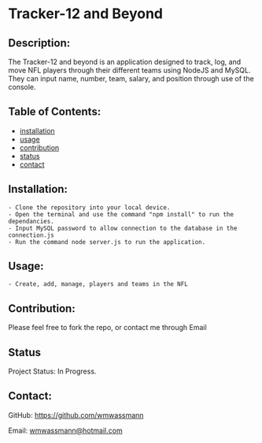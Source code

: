 

# Tracker-12 and Beyond

## Description:

The Tracker-12 and beyond is an application designed to track, log, and move NFL players through their different teams using NodeJS and MySQL. They can input name, number, team, salary, and position through use of the console. 


## Table of Contents:
- [installation](#installation)
- [usage](#usage)
- [contribution](#contribution)
- [status](#status)
- [contact](#contact)

## Installation:
    - Clone the repository into your local device.
    - Open the terminal and use the command "npm install" to run the dependancies.
    - Input MySQL password to allow connection to the database in the connection.js
    - Run the command node server.js to run the application. 

## Usage:
    - Create, add, manage, players and teams in the NFL

## Contribution:
Please feel free to fork the repo, or contact me through Email

## Status

Project Status: In Progress.

## Contact:

GitHub: https://github.com/wmwassmann

Email: wmwassmann@hotmail.com